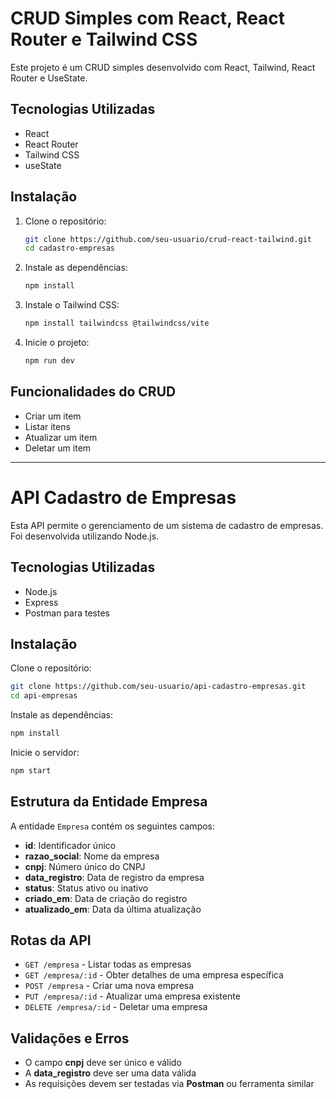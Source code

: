 # CRUD Simples com React, React Router e Tailwind CSS

Este projeto é um CRUD simples desenvolvido com React, Tailwind, React Router e UseState.

## Tecnologias Utilizadas

- React
- React Router
- Tailwind CSS
- useState

## Instalação

1. Clone o repositório:

   ```bash
   git clone https://github.com/seu-usuario/crud-react-tailwind.git
   cd cadastro-empresas
   ```

2. Instale as dependências:

   ```bash
   npm install
   ```

3. Instale o Tailwind CSS:
   ```bash
   npm install tailwindcss @tailwindcss/vite
   ```
4. Inicie o projeto:
   ```bash
   npm run dev
   ```

## Funcionalidades do CRUD

- Criar um item
- Listar itens
- Atualizar um item
- Deletar um item

---

# API Cadastro de Empresas

Esta API permite o gerenciamento de um sistema de cadastro de empresas. Foi desenvolvida utilizando Node.js.

## Tecnologias Utilizadas

- Node.js
- Express
- Postman para testes

## Instalação

Clone o repositório:

```bash
git clone https://github.com/seu-usuario/api-cadastro-empresas.git
cd api-empresas
```

Instale as dependências:

```bash
npm install
```

Inicie o servidor:

```bash
npm start
```

## Estrutura da Entidade Empresa

A entidade `Empresa` contém os seguintes campos:

- **id**: Identificador único
- **razao_social**: Nome da empresa
- **cnpj**: Número único do CNPJ
- **data_registro**: Data de registro da empresa
- **status**: Status ativo ou inativo
- **criado_em**: Data de criação do registro
- **atualizado_em**: Data da última atualização

## Rotas da API

- `GET /empresa` - Listar todas as empresas
- `GET /empresa/:id` - Obter detalhes de uma empresa específica
- `POST /empresa` - Criar uma nova empresa
- `PUT /empresa/:id` - Atualizar uma empresa existente
- `DELETE /empresa/:id` - Deletar uma empresa

## Validações e Erros

- O campo **cnpj** deve ser único e válido
- A **data_registro** deve ser uma data válida
- As requisições devem ser testadas via **Postman** ou ferramenta similar
